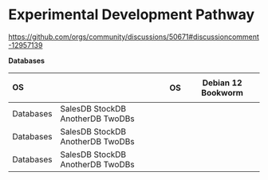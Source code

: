 # Experimental Development Pathway

https://github.com/orgs/community/discussions/50671#discussioncomment-12957139

<table style="border-collapse: collapse;">
<tbody>

<!-- Row 1 -->
<tr>
  <td style="border: none;">

  **OS**

  </td style="border: none;>
  <td>
  
  Debian 12 Bookworm
  
  </td>
</tr>

<!-- Row 2 -->
<tr>
  <td valign="top">

  **Databases**

  </td>
  <td style="border: none;>

  SalesDB<br>StockDB

  </td>
</tr>

</tbody>
</table>

| OS  | Debian 12 Bookworm |
| :-- | ------------------ |
| Databases | SalesDB StockDB AnotherDB TwoDBs |
| Databases | SalesDB StockDB AnotherDB TwoDBs |
| Databases | SalesDB StockDB AnotherDB TwoDBs |